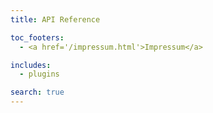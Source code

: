 ```yaml
---
title: API Reference

toc_footers:
  - <a href='/impressum.html'>Impressum</a>

includes:
  - plugins

search: true
---
```


